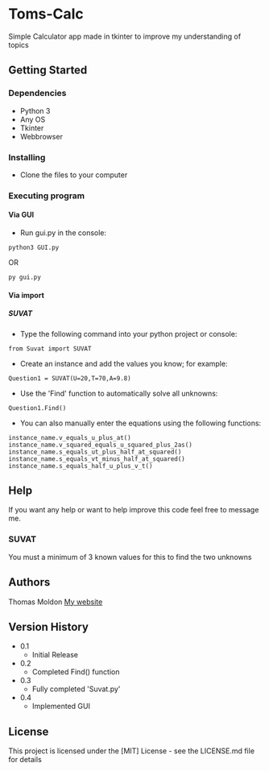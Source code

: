 # Toms-Calc

Simple Calculator app made in tkinter to improve my understanding of topics

## Getting Started

### Dependencies

* Python 3
* Any OS
* Tkinter
* Webbrowser

### Installing

* Clone the files to your computer

### Executing program

#### Via GUI

* Run gui.py in the console:
```
python3 GUI.py
```
OR
```
py gui.py
```

#### Via import

##### SUVAT

* Type the following command into your python project or console:
```
from Suvat import SUVAT
```
* Create an instance and add the values you know; for example:
```
Question1 = SUVAT(U=20,T=70,A=9.8)
```
* Use the 'Find' function to automatically solve all unknowns:
```
Question1.Find()
```
* You can also manually enter the equations using the following functions:
```
instance_name.v_equals_u_plus_at()
instance_name.v_squared_equals_u_squared_plus_2as()
instance_name.s_equals_ut_plus_half_at_squared()
instance_name.s_equals_vt_minus_half_at_squared()
instance_name.s_equals_half_u_plus_v_t()
```
## Help

If you want any help or want to help improve this code feel free to message me.

### SUVAT
You must a minimum of 3 known values for this to find the two unknowns

## Authors
Thomas Moldon
[My website](https://moldon.me)

## Version History
* 0.1
    * Initial Release
* 0.2
    * Completed Find() function
* 0.3
    * Fully completed 'Suvat.py'
* 0.4
    * Implemented GUI

## License

This project is licensed under the [MIT] License - see the LICENSE.md file for details
